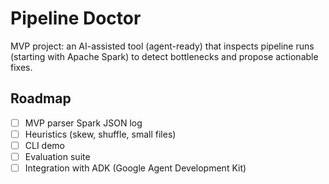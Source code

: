 # Pipeline Doctor

MVP project: an AI-assisted tool (agent-ready) that inspects pipeline runs
(starting with Apache Spark) to detect bottlenecks and propose actionable fixes.

## Roadmap
- [ ] MVP parser Spark JSON log
- [ ] Heuristics (skew, shuffle, small files)
- [ ] CLI demo
- [ ] Evaluation suite
- [ ] Integration with ADK (Google Agent Development Kit)